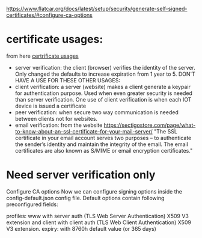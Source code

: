 https://www.flatcar.org/docs/latest/setup/security/generate-self-signed-certificates/#configure-ca-options

# certificate usages:
from here [certrificate usages](https://comodosslstore.com/blog/what-is-ssl-tls-client-authentication-how-does-it-work.html#:~:text=SSL%2FTLS%20client%20authentication%2C%20as,ahead%20and%20establishes%20a%20connection)

- server verification: the client (browser) verifies the identity of the server.  Only changed the defaults to increase expiration from 1 year to 5.
DON'T HAVE A USE FOR THESE OTHER USAGES:
- client verification: a server (website) makes a client generate a keypair for authentication purpose. Used when even greater security is needed than server verification. One use of client verification is when each IOT device is issued a certificate
- peer verification: when secure two way communication is needed between clients not for websites.
- email verification: from the website https://sectigostore.com/page/what-to-know-about-an-ssl-certificate-for-your-mail-server/ 
"The SSL certificate in your email account serves two purposes – to authenticate the sender’s identity and maintain the integrity of the email. The email certificates are also known as S/MIME or email encryption certificates."

# Need server verification only

Configure CA options
Now we can configure signing options inside the config-default.json config file. Default options contain following preconfigured fields:

profiles: www with server auth (TLS Web Server Authentication) X509 V3 extension and client with client auth (TLS Web Client Authentication) X509 V3 extension.
expiry: with 8760h default value (or 365 days)

